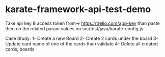 # karate-framework-api-test-demo

Take api key & access token from-> https://trello.com/app-key than paste then on the related param values on src/test/java/karate-config.js

Case Study:
1- Create a new Board
2- Create 2 cards under the board
3- Update card name of one of the cards than validate 
4- Delete all created cards, boards

